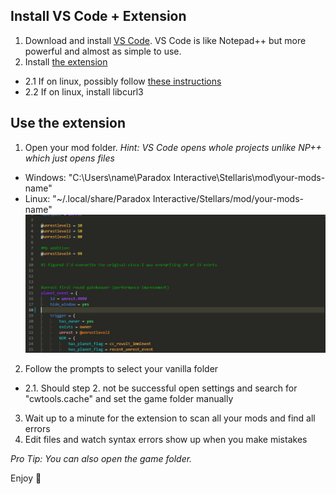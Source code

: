 ## Install VS Code + Extension
1. Download and install [VS Code](https://code.visualstudio.com/). VS Code is like Notepad++ but more powerful and almost as simple to use.
2. Install <a href="https://marketplace.visualstudio.com/items?itemName=tboby.cwtools-vscode" target="_blank">the extension</a>
  * 2.1 If on linux, possibly follow <a href="https://code.visualstudio.com/docs/setup/linux#_error-enospc" target="_blank">these instructions</a>
  * 2.2 If on linux, install libcurl3

## Use the extension
1. Open your mod folder. *Hint: VS Code opens whole projects unlike NP++ which just opens files*
  * Windows: "C:\Users\name\Paradox Interactive\Stellaris\mod\your-mods-name"
  * Linux:   "~/.local/share/Paradox Interactive/Stellars/mod/your-mods-name"
  ![Open Folder](./assets/gifs/completion.gif)
2. Follow the prompts to select your vanilla folder
  * 2.1. Should step 2. not be successful open settings and search for "cwtools.cache" and set the game folder manually
3. Wait up to a minute for the extension to scan all your mods and find all errors
4. Edit files and watch syntax errors show up when you make mistakes

*Pro Tip: You can also open the game folder.*

Enjoy 💛